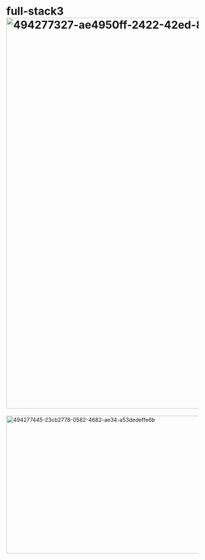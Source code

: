# full-stack3<img width="1536" height="1024" alt="494277327-ae4950ff-2422-42ed-8cf0-178a326c1eba" src="https://github.com/user-attachments/assets/51745bbe-2034-42ac-986b-38c9c4d47aba" />
<img width="720" height="361" alt="494277445-23cb2778-0582-4682-ae34-a53dedeffe6b" src="https://github.com/user-attachments/assets/35c3d85f-cc78-4358-92cf-246a95b9d945" />
